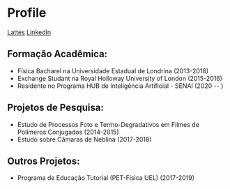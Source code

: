 # Profile
[Lattes](http://lattes.cnpq.br/9141359451514970)
[LinkedIn](https://www.linkedin.com/in/natalia-sá-9119841b0)

## Formação Acadêmica:
* Física Bacharel na Universidade Estadual de Londrina (2013-2018)
* Exchange Studant na Royal Holloway University of London  (2015-2016)
* Residente no Programa HUB de Inteligência Artificial - SENAI (2020 -- )

## Projetos de Pesquisa:
* Estudo de Processos Foto e Termo-Degradativos em Filmes de Polímeros Conjugados (2014-2015)
* Estudo sobre Câmaras de Neblina (2017-2018)

## Outros Projetos:
* Programa de Educação Tutorial (PET-Física UEL) (2017-2019)

